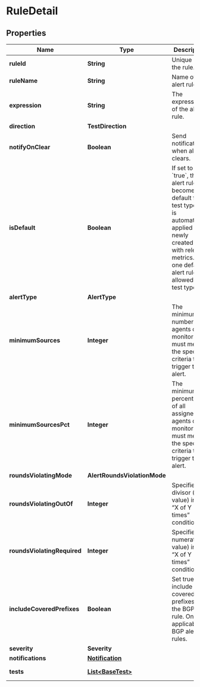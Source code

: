 

# RuleDetail


## Properties

| Name | Type | Description | Notes |
|------------ | ------------- | ------------- | -------------|
|**ruleId** | **String** | Unique ID of the rule. |  [optional] [readonly] |
|**ruleName** | **String** | Name of the alert rule. |  |
|**expression** | **String** | The expression of the alert rule. |  |
|**direction** | **TestDirection** |  |  [optional] |
|**notifyOnClear** | **Boolean** | Send notification when alert clears. |  [optional] |
|**isDefault** | **Boolean** | If set to &#x60;true&#x60;, this alert rule becomes the default for its test type and is automatically applied to newly created tests with relevant metrics. Only one default alert rule is allowed per test type. |  [optional] |
|**alertType** | **AlertType** |  |  |
|**minimumSources** | **Integer** | The minimum number of agents or monitors that must meet the specified criteria to trigger the alert. |  [optional] |
|**minimumSourcesPct** | **Integer** | The minimum percentage of all assigned agents or monitors that must meet the specified criteria to trigger the alert. |  [optional] |
|**roundsViolatingMode** | **AlertRoundsViolationMode** |  |  [optional] |
|**roundsViolatingOutOf** | **Integer** | Specifies the divisor (y value) in the “X of Y times” condition. |  |
|**roundsViolatingRequired** | **Integer** | Specifies the numerator (x value) in the “X of Y times” condition. |  |
|**includeCoveredPrefixes** | **Boolean** | Set true to include covered prefixes in the BGP alert rule. Only applicable to BGP alert rules. |  [optional] |
|**severity** | **Severity** |  |  [optional] |
|**notifications** | [**Notification**](Notification.md) |  |  [optional] |
|**tests** | [**List&lt;BaseTest&gt;**](BaseTest.md) |  |  [optional] [readonly] |



